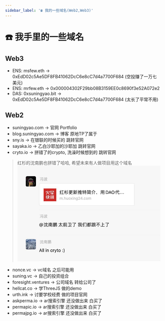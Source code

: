 ```yaml
---
sidebar_label: '☎️ 我的一些域名(Web2,Web3)'
---
```


# ☎️ 我手里的一些域名

## Web3

- ENS: msfew.eth -> 0xEdD02c5Ae5DF8FB41062DcC6e8cC7d4a7700F684 (空投赚了一万七美元)
- ENS: mrfew.eth -> 0x000004302F29bb08B3159EE0c8690f3e52A072e2
- DAS: 0xsuningyao.bit -> 0xEdD02c5Ae5DF8FB41062DcC6e8cC7d4a7700F684 (太长了平常不用)

## Web2

- suningyao.com -> 官网 Portfolio
- blog.suningyao.com -> 博客 原地TP了属于
- sny.is -> 在银联的时候买的 跳转官网
- sayaka.io -> 乙白沙耶加的沙耶加 跳转官网
- cryto.io -> 拼错了的crypto, 洗澡时候想到的 跳转官网
> 红杉的沈南鹏也拼错了哈哈, 希望未来有人做项目用这个域名
![cryto](/img/domain/cryto.jpg)
- nonce.vc -> vc域名 之后可能用
- suning.vc -> 自己的投资组合
- foresight.ventures -> 公司域名 转给公司了
- hellcat.co -> 学ThreeJS 做的demo
- urth.ink -> 讨要学校经费 做的项目官网
- askperma.io -> ar搜索引擎 还没做出来 白买了
- permapic.io -> ar搜索引擎 还没做出来 白买了
- permajpg.io -> ar搜索引擎 还没做出来 白买了
